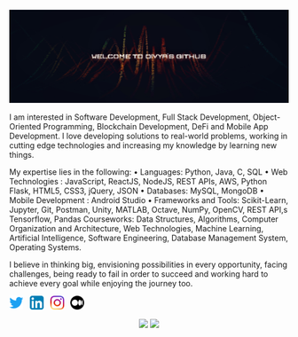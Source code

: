 

<a href=""><img width="" height="" src="/res/aesx.jpg"></a>

I am interested in Software Development, Full Stack Development, Object-Oriented Programming, Blockchain Development, DeFi and Mobile App Development.
I love developing solutions to real-world problems, working in cutting edge technologies and increasing my knowledge by learning new things.

My expertise lies in the following:
• Languages: Python, Java, C, SQL
• Web Technologies : JavaScript, ReactJS, NodeJS, REST APIs, AWS, Python Flask, HTML5, CSS3, jQuery, JSON
• Databases: MySQL, MongoDB
• Mobile Development : Android Studio
• Frameworks and Tools: Scikit-Learn, Jupyter, Git, Postman, Unity, MATLAB, Octave, NumPy, OpenCV, REST API,s Tensorflow, Pandas
Courseworks: Data Structures, Algorithms, Computer Organization and Architecture, Web Technologies, Machine Learning, Artificial Intelligence, Software Engineering, Database Management System, Operating Systems.

I believe in thinking big, envisioning possibilities in every opportunity, facing challenges, being ready to fail in order to succeed and working hard to achieve every goal while enjoying the journey too.

<p>
  <a href="https://twitter.com/dee013_"><img width="25" height="25" src="/res/twitter.svg"></a>
  &nbsp;
  <a href="https://www.linkedin.com/in/divya-lalwani-"><img width="25" height="25" src="/res/linkedin.svg"></a>
  &nbsp;
  <a href="https://www.instagram.com/divya_013/"><img width="25" height="25" src="/res/instagram.svg"></a>
  &nbsp;
  <a href="https://medium.com/@divyalalwani1310"><img width="25" height="25" src="/res/medium.svg"></a>
   &nbsp;
  

</p>

<p align="center">
  <img width="48%" src="https://github-readme-stats.vercel.app/api?username=divyalalwani&show_icons=true&theme=tokyonight" />
  <img width="48%" src="https://github-readme-streak-stats.herokuapp.com/?user=divyalalwani&theme=tokyonight" />
</p>
